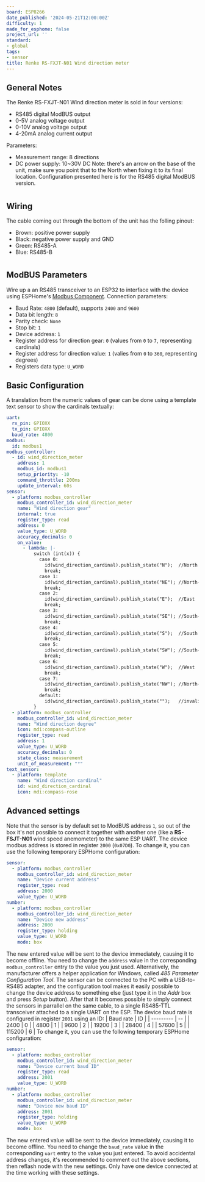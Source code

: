 ```yaml
---
board: ESP8266
date_published: '2024-05-21T12:00:00Z'
difficulty: 1
made_for_esphome: false
project_url: ''
standard:
- global
tags:
- sensor
title: Renke RS-FXJT-N01 Wind direction meter
---
```


## General Notes

The Renke RS-FXJT-N01 Wind direction meter is sold in four versions:
- RS485 digital ModBUS output
- 0-5V analog voltage output
- 0-10V analog voltage output
- 4-20mA analog current output

Parameters:
- Measurement range: 8 directions
- DC power supply: 10~30V DC
Note: there's an arrow on the base of the unit, make sure you point that to the North when fixing it to its final location.
Configuration presented here is for the RS485 digital ModBUS version.
#

## Wiring

The cable coming out through the bottom of the unit has the folling pinout:
- Brown: positive power supply
- Black: negative power supply and GND
- Green: RS485-A
- Blue:  RS485-B
#

## ModBUS Parameters

Wire up a an RS485 transceiver to an ESP32 to interface with the device using ESPHome's [Modbus Component](https://esphome.io/components/modbus.html).
Connection parameters:
- Baud Rate: `4800` (default), supports `2400` and `9600`
- Data bit length: `8`
- Parity check: `None`
- Stop bit: `1`
- Device address: `1`
- Register address for direction gear: `0` (values from `0` to `7`, representing cardinals)
- Register address for direction value: `1` (valies from `0` to `360`, representing degrees)
- Registers data type: `U_WORD`

## Basic Configuration

A translation from the numeric values of gear can be done using a template text sensor to show the cardinals textually:
```yaml
uart:
  rx_pin: GPIOXX
  tx_pin: GPIOXX
  baud_rate: 4800
modbus:
  id: modbus1
modbus_controller:
  - id: wind_direction_meter
    address: 1
    modbus_id: modbus1
    setup_priority: -10
    command_throttle: 200ms
    update_interval: 60s
sensor:
  - platform: modbus_controller
    modbus_controller_id: wind_direction_meter
    name: "Wind direction gear"
    internal: true
    register_type: read
    address: 0
    value_type: U_WORD
    accuracy_decimals: 0
    on_value:
      - lambda: |-
          switch (int(x)) {
            case 0:
              id(wind_direction_cardinal).publish_state("N");  //North
              break;
            case 1:
              id(wind_direction_cardinal).publish_state("NE"); //North-East
              break;
            case 2:
              id(wind_direction_cardinal).publish_state("E");  //East
              break;
            case 3:
              id(wind_direction_cardinal).publish_state("SE"); //South-East
              break;
            case 4:
              id(wind_direction_cardinal).publish_state("S");  //South
              break;
            case 5:
              id(wind_direction_cardinal).publish_state("SW"); //South-West
              break;
            case 6:
              id(wind_direction_cardinal).publish_state("W");  //West
              break;
            case 7:
              id(wind_direction_cardinal).publish_state("NW"); //North-West
              break;
            default:
              id(wind_direction_cardinal).publish_state("");   //invalid
          }
  - platform: modbus_controller
    modbus_controller_id: wind_direction_meter
    name: "Wind direction degree"
    icon: mdi:compass-outline
    register_type: read
    address: 1
    value_type: U_WORD
    accuracy_decimals: 0
    state_class: measurement
    unit_of_measurement: "°"
text_sensor:
  - platform: template
    name: "Wind direction cardinal"
    id: wind_direction_cardinal
    icon: mdi:compass-rose
```

## Advanced settings

Note that the sensor is by default set to ModBUS address `1`, so out of the box it's not possible to connect it together with another one (like a **RS-FSJT-N01** wind speed anemometer) to the same ESP UART.
The device modbus address is stored in register `2000` (`0x07D0`). To change it, you can use the following temporary ESPHome configuration:
```yaml
sensor:
  - platform: modbus_controller
    modbus_controller_id: wind_direction_meter
    name: "Device current address"
    register_type: read
    address: 2000
    value_type: U_WORD
number:
  - platform: modbus_controller
    modbus_controller_id: wind_direction_meter
    name: "Device new address"
    address: 2000
    register_type: holding
    value_type: U_WORD
    mode: box
```
The new entered value will be sent to the device immediately, causing it to become offline. You need to change the `address` value in the corresponding `modbus_controller` entry to the value you just used.
Alternatively, the manufacturer offers a helper application for Windows, called *485 Parameter Configuration Tool*. The sensor can be connected to the PC with a USB-to-RS485 adapter, and the configuration tool makes it easily possible to change the device address to something else (just type it in the *Addr* box and press *Setup* button).
After that it becomes possible to simply connect the sensors in parrallel on the same cable, to a single RS485-TTL transceiver attached to a single UART on the ESP.
The device baud rate is configured in register `2001` using an ID:
| Baud rate | ID |
| --------- | -- |
| 2400      | 0  |
| 4800      | 1  |
| 9600      | 2  |
| 19200     | 3  |
| 28400     | 4  |
| 57600     | 5  |
| 115200    | 6  |
To change it, you can use the following temporary ESPHome configuration:
```yaml
sensor:
  - platform: modbus_controller
    modbus_controller_id: wind_direction_meter
    name: "Device current baud ID"
    register_type: read
    address: 2001
    value_type: U_WORD
number:
  - platform: modbus_controller
    modbus_controller_id: wind_direction_meter
    name: "Device new baud ID"
    address: 2001
    register_type: holding
    value_type: U_WORD
    mode: box
```
The new entered value will be sent to the device immediately, causing it to become offline. You need to change the `baud_rate` value in the corresponding `uart` entry to the value you just entered.
To avoid accidental address changes, it's recommended to comment out the above sections, then reflash node with the new settings. Only have one device connected at the time working with these settings.